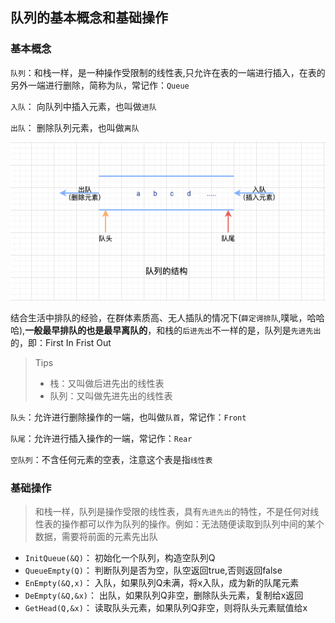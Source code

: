 <!--
 * @Description: 队列的基本概念和基础操作
 * @Version: Beta1.0
 * @Author: 【B站&公众号】Rong姐姐好可爱
 * @Date: 2020-03-18 06:15:40
 * @LastEditors: 【B站&公众号】Rong姐姐好可爱
 * @LastEditTime: 2021-03-14 11:08:32
-->



## 队列的基本概念和基础操作


### 基本概念

`队列`：和栈一样，是一种操作受限制的线性表,只允许在表的一端进行插入，在表的另外一端进行删除，简称为`队`，常记作：`Queue`

`入队`： 向队列中插入元素，也叫做`进队`

`出队`： 删除队列元素，也叫做`离队`


![](/数据结构/栈和队列/images/队列的基本结构.png)

结合生活中排队的经验，在群体素质高、无人插队的情况下(`薛定谔排队`,噗呲，哈哈哈),**一般最早排队的也是最早离队的**，和栈的`后进先出`不一样的是，队列是`先进先出`的，即：First In Frist Out

> Tips
> - 栈：又叫做后进先出的线性表
> - 队列：又叫做先进先出的线性表



`队头`：允许进行删除操作的一端，也叫做`队首`，常记作：`Front`

`队尾`：允许进行插入操作的一端，常记作：`Rear`

`空队列`：不含任何元素的空表，注意这个表是指`线性表`




### 基础操作


> 和栈一样，队列是操作受限的线性表，具有`先进先出`的特性，不是任何对线性表的操作都可以作为队列的操作。例如：无法随便读取到队列中间的某个数据，需要将前面的元素先出队


- `InitQueue(&Q)`： 初始化一个队列，构造空队列Q
- `QueueEmpty(Q)`： 判断队列是否为空，队空返回true,否则返回false
- `EnEmpty(&Q,x)`： 入队，如果队列Q未满，将x入队，成为新的队尾元素
- `DeEmpty(&Q,&x)`： 出队，如果队列Q非空，删除队头元素，复制给x返回
- `GetHead(Q,&x)`： 读取队头元素，如果队列Q非空，则将队头元素赋值给x
